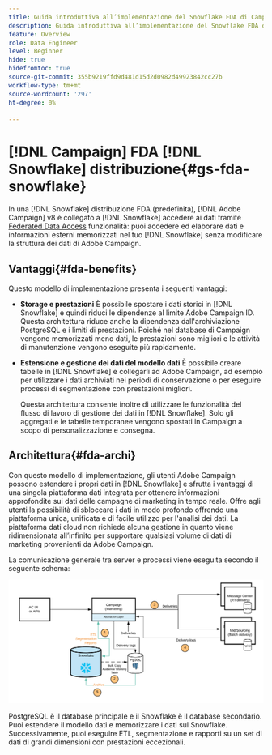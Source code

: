 ```yaml
---
title: Guida introduttiva all’implementazione del Snowflake FDA di Campaign
description: Guida introduttiva all’implementazione del Snowflake FDA di Campaign
feature: Overview
role: Data Engineer
level: Beginner
hide: true
hidefromtoc: true
source-git-commit: 355b9219ffd9d481d15d2d0982d49923842cc27b
workflow-type: tm+mt
source-wordcount: '297'
ht-degree: 0%

---
```


# [!DNL Campaign] FDA [!DNL Snowflake] distribuzione{#gs-fda-snowflake}

In una [!DNL Snowflake] distribuzione FDA (predefinita), [!DNL Adobe Campaign] v8 è collegato a [!DNL Snowflake] accedere ai dati tramite [Federated Data Access](../connect/fda.md) funzionalità: puoi accedere ed elaborare dati e informazioni esterni memorizzati nel tuo [!DNL Snowflake] senza modificare la struttura dei dati di Adobe Campaign.

## Vantaggi{#fda-benefits}

Questo modello di implementazione presenta i seguenti vantaggi:

* **Storage e prestazioni**
È possibile spostare i dati storici in [!DNL Snowflake] e quindi riduci le dipendenze al limite Adobe Campaign ID. Questa architettura riduce anche la dipendenza dall&#39;archiviazione PostgreSQL e i limiti di prestazioni. Poiché nel database di Campaign vengono memorizzati meno dati, le prestazioni sono migliori e le attività di manutenzione vengono eseguite più rapidamente.

* **Estensione e gestione dei dati del modello dati**
È possibile creare tabelle in [!DNL Snowflake] e collegarli ad Adobe Campaign, ad esempio per utilizzare i dati archiviati nei periodi di conservazione o per eseguire processi di segmentazione con prestazioni migliori.

   Questa architettura consente inoltre di utilizzare le funzionalità del flusso di lavoro di gestione dei dati in [!DNL Snowflake]. Solo gli aggregati e le tabelle temporanee vengono spostati in Campaign a scopo di personalizzazione e consegna.


## Architettura{#fda-archi}

Con questo modello di implementazione, gli utenti Adobe Campaign possono estendere i propri dati in [!DNL Snowflake] e sfrutta i vantaggi di una singola piattaforma dati integrata per ottenere informazioni approfondite sui dati delle campagne di marketing in tempo reale. Offre agli utenti la possibilità di sbloccare i dati in modo profondo offrendo una piattaforma unica, unificata e di facile utilizzo per l&#39;analisi dei dati. La piattaforma dati cloud non richiede alcuna gestione in quanto viene ridimensionata all’infinito per supportare qualsiasi volume di dati di marketing provenienti da Adobe Campaign.

La comunicazione generale tra server e processi viene eseguita secondo il seguente schema:

![](assets/fda-architecture.png)

PostgreSQL è il database principale e il Snowflake è il database secondario. Puoi estendere il modello dati e memorizzare i dati sul Snowflake. Successivamente, puoi eseguire ETL, segmentazione e rapporti su un set di dati di grandi dimensioni con prestazioni eccezionali.
